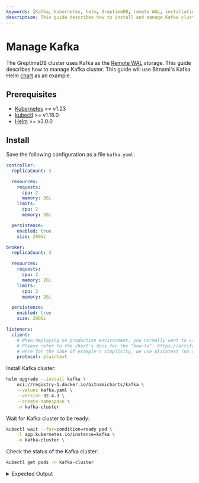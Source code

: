 ```yaml
---
keywords: [Kafka, kubernetes, helm, GreptimeDB, remote WAL, installation, configuration, management]
description: This guide describes how to install and manage Kafka cluster.
---
```

# Manage Kafka

The GreptimeDB cluster uses Kafka as the [Remote WAL](/user-guide/deployments-administration/wal/remote-wal/configuration.md) storage. This guide describes how to manage Kafka cluster. This guide will use Bitnami's Kafka Helm [chart](https://github.com/bitnami/charts/tree/main/bitnami/kafka) as an example.

## Prerequisites

- [Kubernetes](https://kubernetes.io/docs/setup/) >= v1.23
- [kubectl](https://kubernetes.io/docs/tasks/tools/install-kubectl/) >= v1.18.0
- [Helm](https://helm.sh/docs/intro/install/) >= v3.0.0

## Install

Save the following configuration as a file `kafka.yaml`:

```yaml
controller:
  replicaCount: 3

  resources:
    requests:
      cpu: 2
      memory: 2Gi
    limits:
      cpu: 2
      memory: 2Gi

  persistence:
    enabled: true
    size: 200Gi

broker:
  replicaCount: 3

  resources:
    requests:
      cpu: 2
      memory: 2Gi
    limits:
      cpu: 2
      memory: 2Gi

  persistence:
    enabled: true
    size: 200Gi

listeners:
  client:
    # When deploying on production environment, you normally want to use a more secure protocol like SASL.
    # Please refer to the chart's docs for the "how-to": https://artifacthub.io/packages/helm/bitnami/kafka#enable-security-for-kafka
    # Here for the sake of example's simplicity, we use plaintext (no authentications).
    protocol: plaintext
```

Install Kafka cluster:

```bash
helm upgrade --install kafka \
    oci://registry-1.docker.io/bitnamicharts/kafka \
    --values kafka.yaml \
    --version 32.4.3 \
    --create-namespace \
    -n kafka-cluster
```

Wait for Kafka cluster to be ready:

```bash
kubectl wait --for=condition=ready pod \
    -l app.kubernetes.io/instance=kafka \
    -n kafka-cluster \
```

Check the status of the Kafka cluster:

```bash
kubectl get pods -n kafka-cluster
```

<details>
  <summary>Expected Output</summary>
```bash
NAME                 READY   STATUS    RESTARTS   AGE
kafka-controller-0   1/1     Running   0          64s
kafka-controller-1   1/1     Running   0          64s
kafka-controller-2   1/1     Running   0          64s
kafka-broker-0       1/1     Running   0          63s
kafka-broker-1       1/1     Running   0          62s
kafka-broker-2       1/1     Running   0          61s
```
</details>
